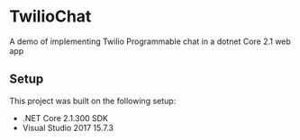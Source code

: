 # TwilioChat
A demo of implementing Twilio Programmable chat in a dotnet Core 2.1 web app


## Setup
This project was built on the following setup:
* .NET Core 2.1.300 SDK
* Visual Studio 2017 15.7.3
